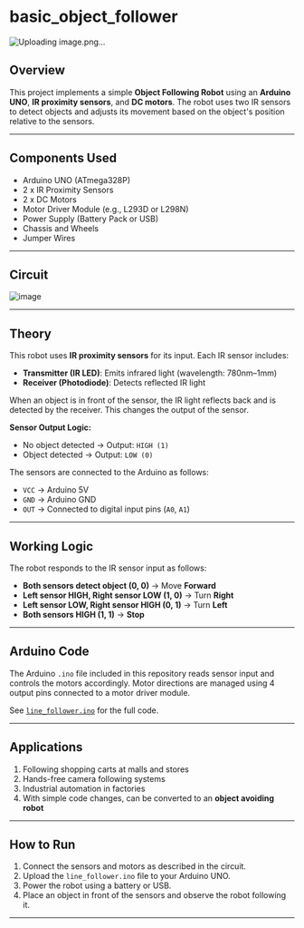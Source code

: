 # basic_object_follower
![Uploading image.png…]()

## Overview

This project implements a simple **Object Following Robot** using an **Arduino UNO**, **IR proximity sensors**, and **DC motors**. The robot uses two IR sensors to detect objects and adjusts its movement based on the object's position relative to the sensors.

---

## Components Used

- Arduino UNO (ATmega328P)
- 2 x IR Proximity Sensors
- 2 x DC Motors
- Motor Driver Module (e.g., L293D or L298N)
- Power Supply (Battery Pack or USB)
- Chassis and Wheels
- Jumper Wires

---

## Circuit
![image](https://github.com/user-attachments/assets/be76a96d-1cc7-4da9-a4e7-3f031fb7f600)

---

## Theory

This robot uses **IR proximity sensors** for its input. Each IR sensor includes:

- **Transmitter (IR LED)**: Emits infrared light (wavelength: 780nm–1mm)
- **Receiver (Photodiode)**: Detects reflected IR light

When an object is in front of the sensor, the IR light reflects back and is detected by the receiver. This changes the output of the sensor.

**Sensor Output Logic:**

- No object detected → Output: `HIGH (1)`
- Object detected → Output: `LOW (0)`

The sensors are connected to the Arduino as follows:

- `VCC` → Arduino 5V
- `GND` → Arduino GND
- `OUT` → Connected to digital input pins (`A0`, `A1`)

---

## Working Logic

The robot responds to the IR sensor input as follows:

- **Both sensors detect object (0, 0)** → Move **Forward**
- **Left sensor HIGH, Right sensor LOW (1, 0)** → Turn **Right**
- **Left sensor LOW, Right sensor HIGH (0, 1)** → Turn **Left**
- **Both sensors HIGH (1, 1)** → **Stop**

---

## Arduino Code

The Arduino `.ino` file included in this repository reads sensor input and controls the motors accordingly. Motor directions are managed using 4 output pins connected to a motor driver module.

See [`line_follower.ino`](line_follower.ino) for the full code.

---

## Applications

1. Following shopping carts at malls and stores
2. Hands-free camera following systems
3. Industrial automation in factories
4. With simple code changes, can be converted to an **object avoiding robot**

---

## How to Run

1. Connect the sensors and motors as described in the circuit.
2. Upload the `line_follower.ino` file to your Arduino UNO.
3. Power the robot using a battery or USB.
4. Place an object in front of the sensors and observe the robot following it.

---
